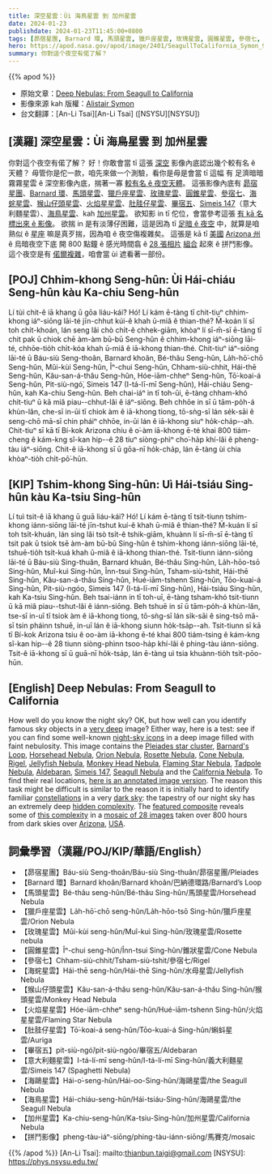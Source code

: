 ```yaml
---
title: 深空星雲：Ùi 海鳥星雲 到 加州星雲
date: 2024-01-23
publishdate: 2024-01-23T11:45:00+0800
tags: [昴宿星團, Barnard 環, 馬頭星雲, 獵戶座星雲, 玫瑰星雲, 圓錐星雲, 參宿七, 海䖳星雲, 猴山仔頭星雲, 火焰星星雲, 肚胿仔星雲, 畢宿五, Simeis 147, 意大利麵星雲, 海鷗星雲, 海鳥星雲, 加州星雲，拼鬥影像]
hero: https://apod.nasa.gov/apod/image/2401/SeagullToCalifornia_Symon_960_Annotated.jpg
summary: 你對這个夜空有偌了解？
---
```


{{% apod %}}

- 原始文章：[Deep Nebulas: From Seagull to California](https://apod.nasa.gov/apod/ap240123.html)
- 影像來源 kah 版權：[Alistair Symon](https://www.woodlandsobservatory.com/)
- 台文翻譯：[An-Li Tsai][An-Li Tsai] ([NSYSU][NSYSU])

## [漢羅] 深空星雲：Ùi 海鳥星雲 到 加州星雲
你對這个夜空有偌了解？
好！你敢會當 tī 這張 [深空][very deep] 影像內底認出幾个較有名 ê 天體？
毋管你是佗一款，咱先來做一个測驗，看你是毋是會當 tī 這幅 有 足濟暗暗霧霧星雲 ê 深空影像內底，揣著一寡 [較有名 ê 夜空天體][night-sky icons]。
這張影像內底有 [昴宿星團][Pleiades star cluster]、[Barnard 環][Barnard's Loop]、[馬頭星雲][Horsehead Nebula]、[獵戶座星雲][Orion Nebula]、[玫瑰星雲][Rosette Nebula]、[圓錐星雲][Cone Nebula]、[參宿七][Rigel]、[海䖳星雲][Jellyfish Nebula]、[猴山仔頭星雲][Monkey Head Nebula]、[火焰星星雲][Flaming Star Nebula]、[肚胿仔星雲][Tadpole Nebula]、[畢宿五][Aldebaran]、[Simeis 147][Simeis 147]（意大利麵星雲）、[海鳥星雲][Seagull Nebula]、kah [加州星雲][California Nebula]。
欲知影 in tī 佗位，會當參考這張 [有 kā 名標出來 ê 影像][here is an annotated image version]。
欲揣 in 是有淡薄仔困難，這是因為 tī [足暗 ê 夜空][dark sky] 中，就算是咱熟似 ê [星座][constellations] 嘛是真歹揣，因為咱 ê 夜空傷複雜矣。
這張是 kā tī [美國][USA] [Arizona 州][Arizona] ê 烏暗夜空下底 開 800 點鐘 ê 感光時間翕 ê [28 張相片][mosaic of 28 images] [組合][featured composite] 起來 ê 拼鬥影像。
這个夜空是有 [偌爾複雜][this complexity]，咱會當 ùi 遮看著一部份。

## [POJ] Chhim-khong Seng-hûn: Ùi Hái-chiáu Seng-hûn kàu Ka-chiu Seng-hûn
Lí tùi chit-ê iā khang ū gōa liáu-kái?
Hó!
Lí kám ē-tàng tī chit-tiuⁿ chhim-khong iáⁿ-siōng lāi-té jīn-chhut kúi-ê khah ū-miâ ê thian-thé?
M̄-koán lí sī toh chi̍t-khoán, lán seng lâi chò chi̍t-ê chhek-giām, khòaⁿ lí sī-m̄-sī ē-tàng tī chit pak ū chiok chē àm-àm bū-bū Seng-hûn ê chhim-khong iáⁿ-siōng lāi-té, chhōe-tio̍h chi̍t-kóa khah ū-miâ ê iā-khong thian-thé.
Chit-tiuⁿ iáⁿ-siōng lāi-té ū Báu-siù Seng-thoân, Barnard khoân, Bé-thâu Seng-hûn, La̍h-hō͘-chō Seng-hûn, Mûi-kùi Seng-hûn, Îⁿ-chui Seng-hûn, Chham-siù-chhit, Hái-thē Seng-hûn, Kâu-san-á-thâu Seng-hûn, Hóe-iām-chheⁿ Seng-hûn, Tō͘-koai-á Seng-hûn, Pit-siù-ngó͘, Simeis 147 (I-tá-lī-mī Seng-hûn), Hái-chiáu Seng-hûn, kah Ka-chiu Seng-hûn.
Beh chai-iáⁿ in tī toh-ūi, ē-tàng chham-khó chit-tiuⁿ ū kā miâ piau--chhut-lâi ê iáⁿ-siōng.
Beh chhōe in sī ū tām-po̍h-á khùn-lân, che-sī in-ūi tī chiok àm ê iā-khong tiong, tō-sǹg-sī lán se̍k-sāi ê seng-chō mā-sī chin pháiⁿ chhōe, in-ūi lán ê iā-khong siuⁿ ho̍k-cha̍p--ah.
Chit-tiuⁿ sī kā tī Bí-kok Arizona chiu ê o͘-àm iā-khong ē-té khai 800 tiám-cheng ê kám-kng sî-kan hip--ê 28 tiuⁿ siòng-phìⁿ cho͘-ha̍p khí-lâi ê pheng-tàu iáⁿ-siōng.
Chit-ê iā-khong sī ū gōa-nī ho̍k-cha̍p, lán ē-tàng ùi chia khòaⁿ-tio̍h chi̍t-pō͘-hūn.

## [KIP] Tshim-khong Sing-hûn: Uì Hái-tsiáu Sing-hûn kàu Ka-tsiu Sing-hûn
Lí tuì tsit-ê iā khang ū guā liáu-kái?
Hó!
Lí kám ē-tàng tī tsit-tiunn tshim-khong iánn-siōng lāi-té jīn-tshut kuí-ê khah ū-miâ ê thian-thé?
M̄-kuán lí sī toh tsi̍t-khuán, lán sing lâi tsò tsi̍t-ê tshik-giām, khuànn lí sī-m̄-sī ē-tàng tī tsit pak ū tsiok tsē àm-àm bū-bū Sing-hûn ê tshim-khong iánn-siōng lāi-té, tshuē-tio̍h tsi̍t-kuá khah ū-miâ ê iā-khong thian-thé.
Tsit-tiunn iánn-siōng lāi-té ū Báu-siù Sing-thuân, Barnard khuân, Bé-thâu Sing-hûn, La̍h-hōo-tsō Sing-hûn, Muî-kuì Sing-hûn, Înn-tsui Sing-hûn, Tsham-siù-tshit, Hái-thē Sing-hûn, Kâu-san-á-thâu Sing-hûn, Hué-iām-tshenn Sing-hûn, Tōo-kuai-á Sing-hûn, Pit-siù-ngóo, Simeis 147 (I-tá-lī-mī Sing-hûn), Hái-tsiáu Sing-hûn, kah Ka-tsiu Sing-hûn.
Beh tsai-iánn in tī toh-uī, ē-tàng tsham-khó tsit-tiunn ū kā miâ piau--tshut-lâi ê iánn-siōng.
Beh tshuē in sī ū tām-po̍h-á khùn-lân, tse-sī in-uī tī tsiok àm ê iā-khong tiong, tō-sǹg-sī lán si̍k-sāi ê sing-tsō mā-sī tsin pháinn tshuē, in-uī lán ê iā-khong siunn ho̍k-tsa̍p--ah.
Tsit-tiunn sī kā tī Bí-kok Arizona tsiu ê oo-àm iā-khong ē-té khai 800 tiám-tsing ê kám-kng sî-kan hip--ê 28 tiunn siòng-phìnn tsoo-ha̍p khí-lâi ê phing-tàu iánn-siōng.
Tsit-ê iā-khong sī ū guā-nī ho̍k-tsa̍p, lán ē-tàng uì tsia khuànn-tio̍h tsi̍t-pōo-hūn.

## [English] Deep Nebulas: From Seagull to California
How well do you know the night sky?
OK, but how well can you identify famous sky objects in a [very deep][very deep] image?
Either way, here is a test: see if you can find some well-known [night-sky icons][night-sky icons] in a deep image filled with faint nebulosity.
This image contains the [Pleiades star cluster][Pleiades star cluster], [Barnard's Loop][Barnard's Loop], [Horsehead Nebula][Horsehead Nebula], [Orion Nebula][Orion Nebula], [Rosette Nebula][Rosette Nebula], [Cone Nebula][Cone Nebula], [Rigel][Rigel], [Jellyfish Nebula][Jellyfish Nebula], [Monkey Head Nebula][Monkey Head Nebula], [Flaming Star Nebula][Flaming Star Nebula], [Tadpole Nebula][Tadpole Nebula], [Aldebaran][Aldebaran], [Simeis 147][Simeis 147], [Seagull Nebula][Seagull Nebula] and the [California Nebula][California Nebula].
To find their real locations, [here is an annotated image version][here is an annotated image version].
The reason this task might be difficult is similar to the reason it is initially hard to identify familiar [constellations][constellations] in a very [dark sky][dark sky]: the tapestry of our night sky has an extremely deep [hidden complexity][hidden complexity].
The [featured composite][featured composite] reveals some of [this complexity][this complexity] in a [mosaic of 28 images][mosaic of 28 images] taken over 800 hours from dark skies over [Arizona][Arizona], [USA][USA].

## 詞彙學習（漢羅/POJ/KIP/華語/English）
- 【昴宿星團】Báu-siù Seng-thoân/Báu-siù Sing-thuân/昴宿星團/Pleiades
- 【Barnard 環】Barnard khoân/Barnard khoân/巴納德環路/Barnard’s Loop
- 【馬頭星雲】Bé-thâu seng-hûn/Bé-thâu Sing-hûn/馬頭星雲/Horsehead Nebula
- 【獵戶座星雲】La̍h-hō͘-chō seng-hûn/La̍h-hōo-tsō Sing-hûn/獵戶座星雲/Orion Nebula
- 【玫瑰星雲】Mûi-kùi seng-hûn/Muî-kuì Sing-hûn/玫瑰星雲/Rosette nebula
- 【圓錐星雲】Îⁿ-chui seng-hûn/Înn-tsui Sing-hûn/錐狀星雲/Cone Nebula
- 【參宿七】Chham-siù-chhit/Tsham-siù-tshit/參宿七/Rigel
- 【海䖳星雲】Hái-thē seng-hûn/Hái-thē Sing-hûn/水母星雲/Jellyfish Nebula
- 【猴山仔頭星雲】Kâu-san-á-thâu seng-hûn/Kâu-san-á-thâu Sing-hûn/猴頭星雲/Monkey Head Nebula
- 【火焰星星雲】Hóe-iām-chheⁿ seng-hûn/Hué-iām-tshenn Sing-hûn/火焰星星雲/Flaming Star Nebula
- 【肚胿仔星雲】Tō͘-koai-á seng-hûn/Tōo-kuai-á Sing-hûn/蝌蚪星雲/Auriga
- 【畢宿五】pit-siù-ngó͘/pit-siù-ngóo/畢宿五/Aldebaran
- 【意大利麵星雲】I-tá-lí-mī seng-hûn/I-tá-lí-mī Sing-hûn/義大利麵星雲/Simeis 147 (Spaghetti Nebula)
- 【海鷗星雲】Hái-o͘-seng-hûn/Hái-oo-Sing-hûn/海鷗星雲/the Seagull Nebula
- 【海鳥星雲】Hái-chiáu-seng-hûn/Hái-tsiáu-Sing-hûn/海鷗星雲/the Seagull Nebula
- 【加州星雲】Ka-chiu-seng-hûn/Ka-tsiu-Sing-hûn/加州星雲/California Nebula
- 【拼鬥影像】pheng-tàu-iáⁿ-siōng/phing-tàu-iánn-siōng/馬賽克/mosaic

{{% /apod %}}
[An-Li Tsai]: mailto:thianbun.taigi@gmail.com
[NSYSU]: https://phys.nsysu.edu.tw/

[copyright]: https://apod.nasa.gov/apod/fap/lib/about_apod.html#srapply
[License]: https://creativecommons.org/licenses/by/3.0/

[very deep]:https://apod.nasa.gov/apod/ap210802.html
[night-sky icons]:https://science.nasa.gov/skywatching/whats-up/
[Pleiades star cluster]:https://apod.nasa.gov/apod/ap221205.html
[Barnard's Loop]:https://apod.nasa.gov/apod/ap050420.html
[Horsehead Nebula]:https://apod.nasa.gov/apod/ap231120.html
[Orion Nebula]:https://apod.nasa.gov/apod/ap210629.html
[Rosette Nebula]:https://apod.nasa.gov/apod/ap120214.html
[Cone Nebula]:https://apod.nasa.gov/apod/ap230110.html
[Rigel]:https://apod.nasa.gov/apod/ap220124.html
[Jellyfish Nebula]:https://apod.nasa.gov/apod/ap231226.html
[Monkey Head Nebula]:https://apod.nasa.gov/apod/ap061208.html
[Flaming Star Nebula]:https://apod.nasa.gov/apod/ap230301.html
[Tadpole Nebula]:https://apod.nasa.gov/apod/ap221219.html
[Aldebaran]:https://apod.nasa.gov/apod/ap200122.html
[Simeis 147]:https://apod.nasa.gov/apod/ap160425.html
[Seagull Nebula]:https://apod.nasa.gov/apod/ap230119.html
[California Nebula]:https://apod.nasa.gov/apod/ap221022.html
[here is an annotated image version]:https://apod.nasa.gov/apod/image/2401/SeagullToCalifornia_Symon_2000_Annotated.jpg
[constellations]:https://spaceplace.nasa.gov/constellations/
[dark sky]:https://apod.nasa.gov/apod/ap200408.html
[hidden complexity]:https://apod.nasa.gov/apod/ap230717.html
[featured composite]:https://www.facebook.com/photo?fbid=1001049588109535
[this complexity]:https://i2-prod.mirror.co.uk/incoming/article27598932.ece/ALTERNATES/s1200d/1_SWNS_SURPRISED_DOG_008.jpg
[mosaic of 28 images]:https://www.woodlandsobservatory.com/SeagullCalifornia/SeagullToCalifornia2023.htm
[Arizona]:https://youtu.be/sj13_HK_WUU?t=29
[USA]:https://en.wikipedia.org/wiki/United_States
